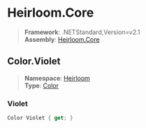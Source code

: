 # Heirloom.Core

> **Framework**: .NETStandard,Version=v2.1  
> **Assembly**: [Heirloom.Core][0]  

## Color.Violet

> **Namespace**: [Heirloom][0]  
> **Type**: [Color][1]  

### Violet

```cs
Color Violet { get; }
```

[0]: ../Heirloom.Core.md
[1]: Heirloom.Color.md
